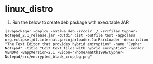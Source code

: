 # linux_distro

1. Run the below to create deb package with executable JAR
```
javapackager -deploy -native deb -srcdir ./ -srcfiles Cypher-Notepad_2.1_release.jar -outdir dist -outfile test -appclass org.eclipse.jdt.internal.jarinjarloader.JarRsrcLoader -description "The Text Editor that provides hybrid encryption" -name "Cypher Notepad" -title "Edit text files with hybrid encryption" -vendor VENDOR -BappVersion=2.1 -Bicon="/home/matth1996/Cypher-Notepad/src/encrypted_black_crop_bg.png"
```
